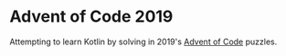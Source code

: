 # Advent of Code 2019

Attempting to learn Kotlin by solving in 2019's [Advent of Code](https://adventofcode.com) puzzles.
